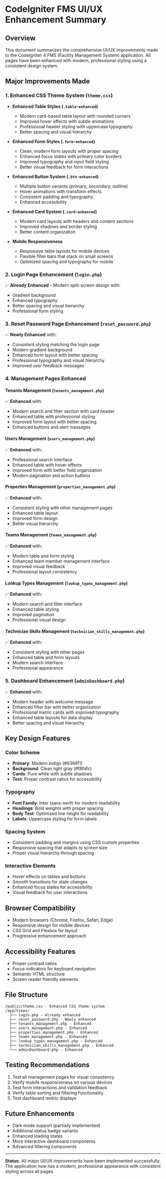 # CodeIgniter FMS UI/UX Enhancement Summary

## Overview
This document summarizes the comprehensive UI/UX improvements made to the CodeIgniter 4 FMS (Facility Management System) application. All pages have been enhanced with modern, professional styling using a consistent design system.

## Major Improvements Made

### 1. Enhanced CSS Theme System (`theme.css`)
- **Enhanced Table Styles (`.table-enhanced`)**
  - Modern card-based table layout with rounded corners
  - Improved hover effects with subtle animations
  - Professional header styling with uppercase typography
  - Better spacing and visual hierarchy

- **Enhanced Form Styles (`.form-enhanced`)**
  - Clean, modern form layouts with proper spacing
  - Enhanced focus states with primary color borders
  - Improved typography and input field styling
  - Better visual feedback for form interactions

- **Enhanced Button System (`.btn-enhanced`)**
  - Multiple button variants (primary, secondary, outline)
  - Hover animations with transform effects
  - Consistent padding and typography
  - Enhanced accessibility

- **Enhanced Card System (`.card-enhanced`)**
  - Modern card layouts with headers and content sections
  - Improved shadows and border styling
  - Better content organization

- **Mobile Responsiveness**
  - Responsive table layouts for mobile devices
  - Flexible filter bars that stack on small screens
  - Optimized spacing and typography for mobile

### 2. Login Page Enhancement (`login.php`)
✅ **Already Enhanced** - Modern split-screen design with:
- Gradient background
- Enhanced typography
- Better spacing and visual hierarchy
- Professional form styling

### 3. Reset Password Page Enhancement (`reset_password.php`)
✅ **Newly Enhanced** with:
- Consistent styling matching the login page
- Modern gradient background
- Enhanced form layout with better spacing
- Professional typography and visual hierarchy
- Improved user feedback messages

### 4. Management Pages Enhanced

#### Tenants Management (`tenants_management.php`)
✅ **Enhanced** with:
- Modern search and filter section with card header
- Enhanced table with professional styling
- Improved form layout with better spacing
- Enhanced buttons and alert messages

#### Users Management (`users_management.php`)
✅ **Enhanced** with:
- Professional search interface
- Enhanced table with hover effects
- Improved form with better field organization
- Modern pagination and action buttons

#### Properties Management (`properties_management.php`)
✅ **Enhanced** with:
- Consistent styling with other management pages
- Enhanced table layout
- Improved form design
- Better visual hierarchy

#### Teams Management (`teams_management.php`)
✅ **Enhanced** with:
- Modern table and form styling
- Enhanced team member management interface
- Improved visual feedback
- Professional layout consistency

#### Lookup Types Management (`lookup_types_management.php`)
✅ **Enhanced** with:
- Modern search and filter interface
- Enhanced table styling
- Improved pagination
- Professional visual design

#### Technician Skills Management (`technician_skills_management.php`)
✅ **Enhanced** with:
- Consistent styling with other pages
- Enhanced table and form layouts
- Modern search interface
- Professional appearance

### 5. Dashboard Enhancement (`adminDashboard.php`)
✅ **Enhanced** with:
- Modern header with welcome message
- Enhanced filter bar with better organization
- Professional metric cards with improved typography
- Enhanced table layouts for data display
- Better spacing and visual hierarchy

## Key Design Features

### Color Scheme
- **Primary**: Modern indigo (#6366f1)
- **Background**: Clean light gray (#f8fafc)
- **Cards**: Pure white with subtle shadows
- **Text**: Proper contrast ratios for accessibility

### Typography
- **Font Family**: Inter (sans-serif) for modern readability
- **Headings**: Bold weights with proper spacing
- **Body Text**: Optimized line height for readability
- **Labels**: Uppercase styling for form labels

### Spacing System
- Consistent padding and margins using CSS custom properties
- Responsive spacing that adapts to screen size
- Proper visual hierarchy through spacing

### Interactive Elements
- Hover effects on tables and buttons
- Smooth transitions for state changes
- Enhanced focus states for accessibility
- Visual feedback for user interactions

## Browser Compatibility
- Modern browsers (Chrome, Firefox, Safari, Edge)
- Responsive design for mobile devices
- CSS Grid and Flexbox for layout
- Progressive enhancement approach

## Accessibility Features
- Proper contrast ratios
- Focus indicators for keyboard navigation
- Semantic HTML structure
- Screen reader friendly elements

## File Structure
```
/public/theme.css - Enhanced CSS theme system
/app/Views/
  ├── login.php - Already enhanced
  ├── reset_password.php - Newly enhanced
  ├── tenants_management.php - Enhanced
  ├── users_management.php - Enhanced
  ├── properties_management.php - Enhanced
  ├── teams_management.php - Enhanced
  ├── lookup_types_management.php - Enhanced
  ├── technician_skills_management.php - Enhanced
  └── adminDashboard.php - Enhanced
```

## Testing Recommendations
1. Test all management pages for visual consistency
2. Verify mobile responsiveness on various devices
3. Test form interactions and validation feedback
4. Verify table sorting and filtering functionality
5. Test dashboard metric displays

## Future Enhancements
- Dark mode support (partially implemented)
- Additional status badge variants
- Enhanced loading states
- More interactive dashboard components
- Advanced filtering components

---

**Status**: All major UI/UX improvements have been implemented successfully. The application now has a modern, professional appearance with consistent styling across all pages.
